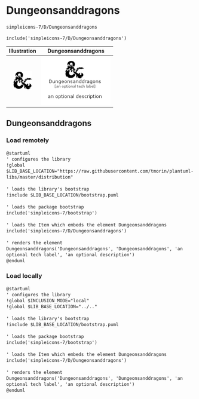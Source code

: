 # Dungeonsanddragons


```text
simpleicons-7/D/Dungeonsanddragons
```

```text
include('simpleicons-7/D/Dungeonsanddragons')
```



| Illustration | Dungeonsanddragons |
| :---: | :---: |
| ![illustration for Illustration](../../simpleicons-7/D/Dungeonsanddragons.png) | ![illustration for Dungeonsanddragons](../../simpleicons-7/D/Dungeonsanddragons.Local.png) |




## Dungeonsanddragons

### Load remotely
```plantuml
@startuml
' configures the library
!global $LIB_BASE_LOCATION="https://raw.githubusercontent.com/tmorin/plantuml-libs/master/distribution"

' loads the library's bootstrap
!include $LIB_BASE_LOCATION/bootstrap.puml

' loads the package bootstrap
include('simpleicons-7/bootstrap')

' loads the Item which embeds the element Dungeonsanddragons
include('simpleicons-7/D/Dungeonsanddragons')

' renders the element
Dungeonsanddragons('Dungeonsanddragons', 'Dungeonsanddragons', 'an optional tech label', 'an optional description')
@enduml
```

### Load locally
```plantuml
@startuml
' configures the library
!global $INCLUSION_MODE="local"
!global $LIB_BASE_LOCATION="../.."

' loads the library's bootstrap
!include $LIB_BASE_LOCATION/bootstrap.puml

' loads the package bootstrap
include('simpleicons-7/bootstrap')

' loads the Item which embeds the element Dungeonsanddragons
include('simpleicons-7/D/Dungeonsanddragons')

' renders the element
Dungeonsanddragons('Dungeonsanddragons', 'Dungeonsanddragons', 'an optional tech label', 'an optional description')
@enduml
```

